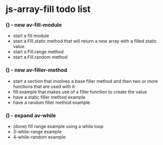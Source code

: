 # js-array-fill todo list

### () - new av-fill-module
* start a fill module
* start a Fill.static method that will return a new array with a filled static value
* start a Fill.range method
* start a.Fill.random method

### () - new av-filler-method
* start a section that involves a base filler method and then two or more functions that are used with it
* fill example that makes use of a filler function to create the value
* have a static filler method example
* have a random filler method example

### () - expand av-while
* (done) fill range example using a while loop
* 3-while-range example
* 4-while-random example

